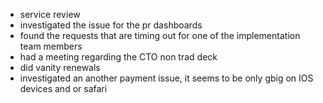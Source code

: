 * service review
* investigated the issue for the pr dashboards
* found the requests that are timing out for one of the implementation team members
* had a meeting regarding the CTO non trad deck
* did vanity renewals
* investigated an another payment issue, it seems to be only gbig on IOS devices and or safari